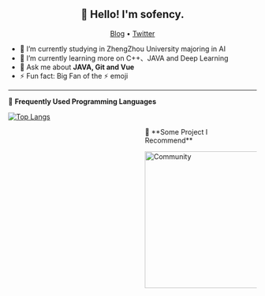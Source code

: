 <h2 align="center">👋 Hello! I'm sofency.</h2>
<p align="center">
  <a href="https://blog.csdn.net/qq_43079376">Blog</a> •
  <a href="https://twitter.com/athulcajay">Twitter</a>
</p>


- 🔭 I’m currently studying in ZhengZhou University majoring in AI
- 🌱 I’m currently learning more on C++、JAVA and Deep Learning
- 💬 Ask me about **JAVA, Git and Vue**
- ⚡ Fun fact: Big Fan of the :zap: emoji

-------
📖 **Frequently Used Programming Languages**
<!--START_SECTION:waka-->
[![Top Langs](https://github-readme-stats.vercel.app/api/top-langs/?username=sofency&layout=right)](https://github.com/anuraghazra/github-readme-stats)
<!--END_SECTION:waka-->
  <div class="right" style="width:45%; float:right">
    📕  **Some Project I Recommend**
<!--START_SECTION:waka-->
   <p align="left" >
    <a href="https://github.com/sofencyXiao/Community"><img width="278" src="https://denvercoder1-github-readme-stats.vercel.app/api/pin/?username=sofency&repo=Community&theme=react&bg_color=1F222E&title_color=F85D7F&hide_border=true&icon_color=F8D866&show_icons=false" alt="Community"></a>
   </p>
<!--END_SECTION:waka-->
  </div>
</div>
